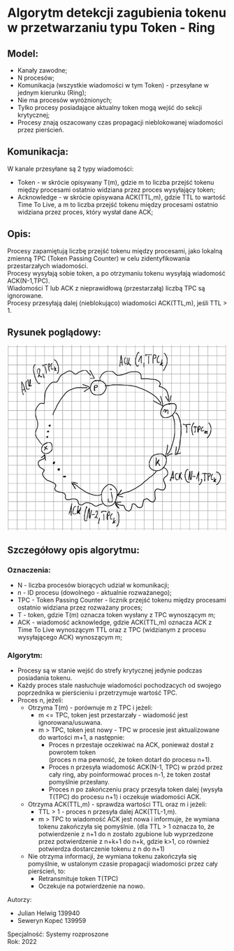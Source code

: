 # Algorytm detekcji zagubienia tokenu w przetwarzaniu typu Token - Ring 

## Model:
- Kanały zawodne;
- N procesów;
- Komunikacja (wszystkie wiadomości w tym Token) - przesyłane w jednym kierunku (Ring);
- Nie ma procesów wyróżnionych;
- Tylko procesy posiadające aktualny token mogą wejść do sekcji krytycznej;
- Procesy znają oszacowany czas propagacji nieblokowanej wiadomości przez pierścień. 

## Komunikacja:
W kanale przesyłane są 2 typy wiadomości:
- Token - w skrócie opisywany T(m), gdzie m to liczba przejść tokenu między procesami ostatnio widziana przez proces wysyłający token;  
- Acknowledge - w skrócie opisywana ACK(TTL,m), gdzie TTL to wartość Time To Live, a m to liczba przejść tokenu między procesami ostatnio widziana przez proces, który wysłał dane ACK; 

## Opis:  
Procesy zapamiętują liczbę przejść tokenu między procesami, jako lokalną zmienną TPC (Token Passing Counter) w celu zidentyfikowania przestarzałych wiadomości.  
Procesy wysyłają sobie token, a po otrzymaniu tokenu wysyłają wiadomość ACK(N-1,TPC).  
Wiadomości T lub ACK z nieprawidłową (przestarzałą) liczbą TPC są ignorowane.  
Procesy przesyłają dalej (nieblokująco) wiadomości ACK(TTL,m), jeśli TTL > 1.  

<div style="page-break-after: always;"></div>

## Rysunek poglądowy:
![Rysunek z Algorytm/example.png](Algorytm/example.png "Rysunek poglądowy")

## Szczegółowy opis algorytmu:
### Oznaczenia:
- N - liczba procesów biorących udział w komunikacji;
- n - ID procesu (dowolnego - aktualnie rozważanego);
- TPC - Token Passing Counter - licznik przejść tokenu między procesami ostatnio widziana przez rozważany proces;
- T - token, gdzie T(m) oznacza token wysłany z TPC wynoszącym m;
- ACK - wiadomość acknowledge, gdzie ACK(TTL,m) oznacza ACK z Time To Live wynoszącym TTL oraz z TPC (widzianym z procesu wysyłającego ACK) wynoszącym m;

<div style="page-break-after: always;"></div>

### Algorytm:
- Procesy są w stanie wejść do strefy krytycznej jedynie podczas posiadania tokenu.
- Każdy proces stale nasłuchuje wiadomości pochodzacych od swojego poprzednika w pierścieniu i przetrzymuje wartość TPC.
- Proces n, jeżeli:
    - Otrzyma T(m) - porównuje m z TPC i jeżeli:
        - m <= TPC, token jest przestarzały - wiadomość jest ignorowana/usuwana.
        - m > TPC, token jest nowy - TPC w procesie jest aktualizowane do wartości m+1, a następnie:
            - Proces n przestaje oczekiwać na ACK, ponieważ dostał z powrotem token  
            (proces n ma pewność, że token dotarł do procesu n+1).
            - Proces n przesyła wiadomość ACK(N-1, TPC) w przód przez cały ring, aby poinformować proces n-1, że token został pomyślnie przesłany.
            - Proces n po zakończeniu pracy przesyła token dalej (wysyła T(TPC) do procesu n+1) i oczekuje wiadomości ACK.  
    - Otrzyma ACK(TTL,m) - sprawdza wartości TTL oraz m i jeżeli:
        - TTL > 1 - proces n przesyła dalej ACK(TTL-1,m). 
        - m > TPC to wiadomość ACK jest nowa i informuje, że wymiana tokenu zakończyła się pomyślnie. 
        (dla TTL > 1 oznacza to, że potwierdzenie z n+1 do n zostało zgubione lub wyprzedzone przez potwierdzenie z n+k+1 do n+k, gdzie k>1, co również potwierdza dostarczenie tokenu z n do n+1)
    - Nie otrzyma informacji, że wymiana tokenu zakończyła się pomyślnie, w ustalonym czasie propagacji wiadomości przez cały pierścień, to:
        - Retransmituje token T(TPC)
        - Oczekuje na potwierdzenie na nowo.
    
Autorzy:
- Julian Helwig 139940  
- Seweryn Kopeć 139959  

Specjalność: Systemy rozproszone    
Rok: 2022  
